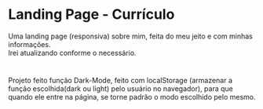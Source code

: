 # Landing Page - Currículo

Uma landing page (responsiva) sobre mim, feita do meu jeito e com minhas informações. <br>
Irei atualizando conforme o necessário.
#

Projeto feito função Dark-Mode, feito com localStorage (armazenar a função escolhida(dark ou light) pelo usuário no navegador), para que quando ele entre na página, se torne padrão o modo escolhido pelo mesmo.